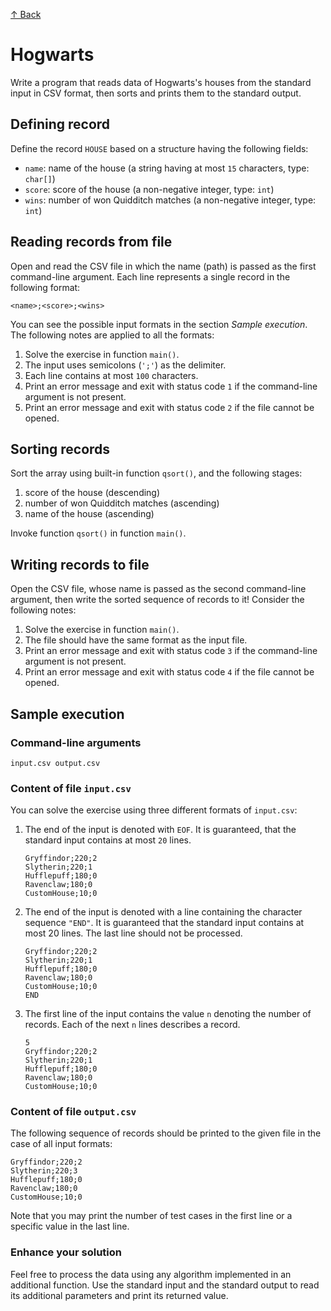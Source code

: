 [↑ Back](../../README.md)

# Hogwarts

Write a program that reads data of Hogwarts's houses from the standard input in CSV format, then sorts and prints them to the standard output.

## Defining record

Define the record `HOUSE` based on a structure having the following fields:

* `name`: name of the house (a string having at most `15` characters, type: `char[]`)
* `score`: score of the house (a non-negative integer, type: `int`)
* `wins`: number of won Quidditch matches (a non-negative integer, type: `int`)

## Reading records from file

Open and read the CSV file in which the name (path) is passed as the first command-line argument. Each line represents a single record in the following format:

```
<name>;<score>;<wins>
```

You can see the possible input formats in the section *Sample execution*. The following notes are applied to all the formats:

1. Solve the exercise in function `main()`.
2. The input uses semicolons (`';'`) as the delimiter.
3. Each line contains at most `100` characters.
4. Print an error message and exit with status code `1` if the command-line argument is not present.
5. Print an error message and exit with status code `2` if the file cannot be opened.

## Sorting records

Sort the array using built-in function `qsort()`, and the following stages:

1. score of the house (descending)
2. number of won Quidditch matches (ascending)
3. name of the house (ascending)

Invoke function `qsort()` in function `main()`.

## Writing records to file

Open the CSV file, whose name is passed as the second command-line argument, then write the sorted sequence of records to it! Consider the following notes:

1. Solve the exercise in function `main()`.
2. The file should have the same format as the input file.
3. Print an error message and exit with status code `3` if the command-line argument is not present.
4. Print an error message and exit with status code `4` if the file cannot be opened.

## Sample execution

### Command-line arguments

```
input.csv output.csv
```

### Content of file `input.csv`

You can solve the exercise using three different formats of `input.csv`:

1. The end of the input is denoted with `EOF`. It is guaranteed, that the standard input contains at most `20` lines.

    ```
    Gryffindor;220;2
    Slytherin;220;1
    Hufflepuff;180;0
    Ravenclaw;180;0
    CustomHouse;10;0
    ```

2. The end of the input is denoted with a line containing the character sequence `"END"`. It is guaranteed that the standard input contains at most 20 lines. The last line should not be processed.

    ```
    Gryffindor;220;2
    Slytherin;220;1
    Hufflepuff;180;0
    Ravenclaw;180;0
    CustomHouse;10;0
    END
    ```

3. The first line of the input contains the value `n` denoting the number of records. Each of the next `n` lines describes a record.

    ```
    5
    Gryffindor;220;2
    Slytherin;220;1
    Hufflepuff;180;0
    Ravenclaw;180;0
    CustomHouse;10;0
    ```

### Content of file `output.csv`

The following sequence of records should be printed to the given file in the case of all input formats:

```
Gryffindor;220;2
Slytherin;220;3
Hufflepuff;180;0
Ravenclaw;180;0
CustomHouse;10;0
```

Note that you may print the number of test cases in the first line or a specific value in the last line.

### Enhance your solution

Feel free to process the data using any algorithm implemented in an additional function. Use the standard input and the standard output to read its additional parameters and print its returned value.
